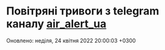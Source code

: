 # Повітряні тривоги з telegram каналу [air_alert_ua](https://t.me/air_alert_ua)

Оновлено:
неділя, 24 квітня 2022 20:00:03 +0300
